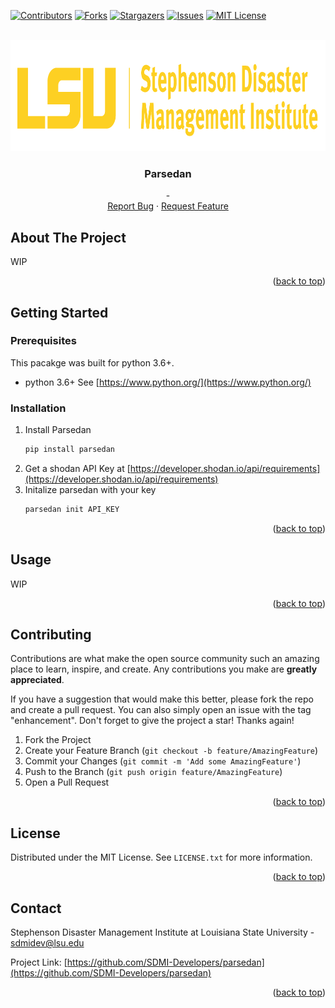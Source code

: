 <div id="top"></div>

<!-- PROJECT SHIELDS -->
<!--
*** I'm using markdown "reference style" links for readability.
*** Reference links are enclosed in brackets [ ] instead of parentheses ( ).
*** See the bottom of this document for the declaration of the reference variables
*** for contributors-url, forks-url, etc. This is an optional, concise syntax you may use.
*** https://www.markdownguide.org/basic-syntax/#reference-style-links
-->
[![Contributors][contributors-shield]][contributors-url]
[![Forks][forks-shield]][forks-url]
[![Stargazers][stars-shield]][stars-url]
[![Issues][issues-shield]][issues-url]
[![MIT License][license-shield]][license-url]



<!-- PROJECT LOGO -->
<br />
<div align="center">
  <a href="https://github.com/SDMI-Developers/parsedan">
    <img src="assets/SDMI-Logo-Fullsize.png" alt="Logo" width="1000" height="178">
  </a>

<h3 align="center">Parsedan</h3>

  <p align="center">
    -
    <br />
    <a href="https://github.com/SDMI-Developers/parsedan/issues">Report Bug</a>
    ·
    <a href="https://github.com/SDMI-Developers/parsedan/issues">Request Feature</a>
  </p>
</div>



<!-- ABOUT THE PROJECT -->
## About The Project

<!-- [![Parsedan Screen Shot][product-screenshot]](https://example.com) -->
WIP

<p align="right">(<a href="#top">back to top</a>)</p>


<!-- GETTING STARTED -->
## Getting Started

### Prerequisites

This pacakge was built for python 3.6+.
* python 3.6+
  See [https://www.python.org/](https://www.python.org/)

### Installation
1. Install Parsedan
   ```sh
   pip install parsedan
   ```
2. Get a shodan API Key at [https://developer.shodan.io/api/requirements](https://developer.shodan.io/api/requirements)
3. Initalize parsedan with your key
   ```sh
   parsedan init API_KEY
   ```

<p align="right">(<a href="#top">back to top</a>)</p>



<!-- USAGE EXAMPLES -->
## Usage

WIP

<p align="right">(<a href="#top">back to top</a>)</p>


<!-- CONTRIBUTING -->
## Contributing

Contributions are what make the open source community such an amazing place to learn, inspire, and create. Any contributions you make are **greatly appreciated**.

If you have a suggestion that would make this better, please fork the repo and create a pull request. You can also simply open an issue with the tag "enhancement".
Don't forget to give the project a star! Thanks again!

1. Fork the Project
2. Create your Feature Branch (`git checkout -b feature/AmazingFeature`)
3. Commit your Changes (`git commit -m 'Add some AmazingFeature'`)
4. Push to the Branch (`git push origin feature/AmazingFeature`)
5. Open a Pull Request

<p align="right">(<a href="#top">back to top</a>)</p>



<!-- LICENSE -->
## License

Distributed under the MIT License. See `LICENSE.txt` for more information.

<p align="right">(<a href="#top">back to top</a>)</p>



<!-- CONTACT -->
## Contact

Stephenson Disaster Management Institute at Louisiana State University - sdmidev@lsu.edu

Project Link: [https://github.com/SDMI-Developers/parsedan](https://github.com/SDMI-Developers/parsedan)

<p align="right">(<a href="#top">back to top</a>)</p>





<!-- MARKDOWN LINKS & IMAGES -->
<!-- https://www.markdownguide.org/basic-syntax/#reference-style-links -->
[contributors-shield]: https://img.shields.io/github/contributors/SDMI-Developers/parsedan.svg?style=for-the-badge
[contributors-url]: https://github.com/SDMI-Developers/parsedan/graphs/contributors
[forks-shield]: https://img.shields.io/github/forks/SDMI-Developers/parsedan.svg?style=for-the-badge
[forks-url]: https://github.com/SDMI-Developers/parsedan/network/members
[stars-shield]: https://img.shields.io/github/stars/SDMI-Developers/parsedan.svg?style=for-the-badge
[stars-url]: https://github.com/SDMI-Developers/parsedan/stargazers
[issues-shield]: https://img.shields.io/github/issues/SDMI-Developers/parsedan.svg?style=for-the-badge
[issues-url]: https://github.com/SDMI-Developers/parsedan/issues
[license-shield]: https://img.shields.io/github/license/SDMI-Developers/parsedan.svg?style=for-the-badge
[license-url]: https://github.com/SDMI-Developers/parsedan/blob/master/LICENSE.txt
[product-screenshot]: assets/example_run_1.png
